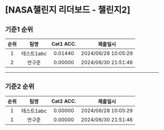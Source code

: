 # [NASA챌린지 리더보드 - 챌린지2]
## 기준1 순위
| 순위 | 팀명 | Cat1 ACC. | 제출일시 |
|:----:|:----:|:-----:|:----:|
| 1 | 테스트1abc | 0.01440 | 2024/06/28 10:05:29 |
| 2 | 연구준 | 0.00000 | 2024/06/30 21:51:46 |
___
## 기준2 순위
| 순위 | 팀명 | Cat2 ACC. | 제출일시 |
|:----:|:----:|:-----:|:----:|
| 1 | 테스트1abc | 0.00000 | 2024/06/28 10:05:29 |
| 1 | 연구준 | 0.00000 | 2024/06/30 21:51:46 |
